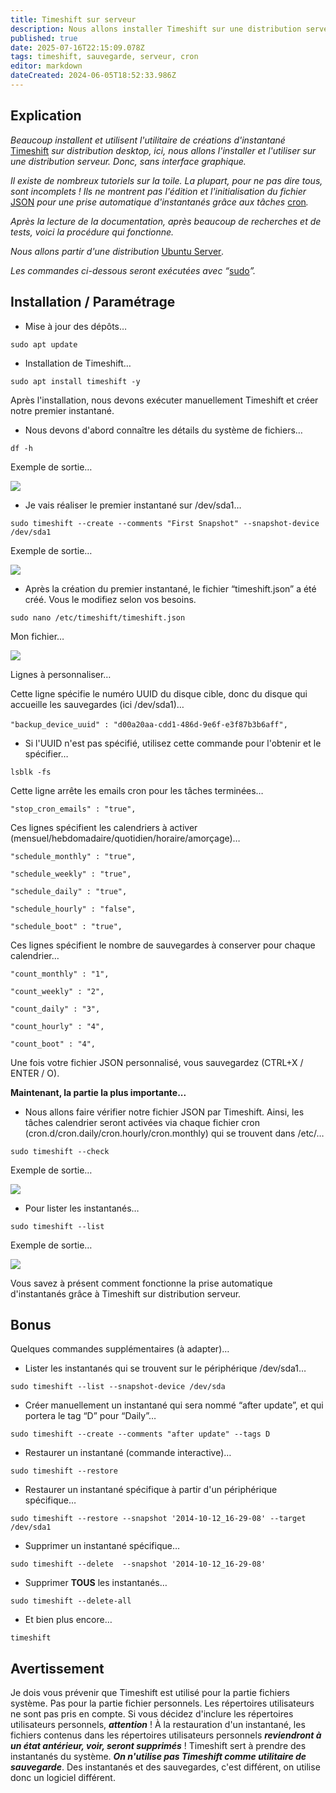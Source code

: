 ```yaml
---
title: Timeshift sur serveur
description: Nous allons installer Timeshift sur une distribution serveur pour ensuite créer des sauvegardes automatiques.
published: true
date: 2025-07-16T22:15:09.078Z
tags: timeshift, sauvegarde, serveur, cron
editor: markdown
dateCreated: 2024-06-05T18:52:33.986Z
---
```


## Explication

*Beaucoup installent et utilisent l'utilitaire de créations d'instantané* [Timeshift](https://github.com/linuxmint/timeshift) *sur distribution desktop, ici, nous allons l'installer et l'utiliser sur une distribution serveur. Donc, sans interface graphique.*

*Il existe de nombreux tutoriels sur la toile. La plupart, pour ne pas dire tous, sont incomplets ! Ils ne montrent pas l'édition et l'initialisation du fichier* [JSON](https://www.json.org/json-en.html) *pour une prise automatique d'instantanés grâce aux tâches* [cron](https://fr.wikipedia.org/wiki/Cron)*.*

*Après la lecture de la documentation, après beaucoup de recherches et de tests, voici la procédure qui fonctionne.*

*Nous allons partir d'une distribution* [Ubuntu Server](https://ubuntu.com/download/server)*.*

*Les commandes ci-dessous seront exécutées avec “*[sudo](https://fr.wikipedia.org/wiki/Sudo)*”.*

## Installation / Paramétrage

-   Mise à jour des dépôts…

```plaintext
sudo apt update
```

-   Installation de Timeshift…

```plaintext
sudo apt install timeshift -y
```

Après l'installation, nous devons exécuter manuellement Timeshift et créer notre premier instantané.

-   Nous devons d'abord connaître les détails du système de fichiers…

```plaintext
df -h
```

Exemple de sortie…

![](/timeshift-serveur/df-h.png)

-   Je vais réaliser le premier instantané sur /dev/sda1…

```plaintext
sudo timeshift --create --comments "First Snapshot" --snapshot-device /dev/sda1
```

Exemple de sortie…

![](/timeshift-serveur/timeshift-create.png)

-   Après la création du premier instantané, le fichier “timeshift.json” a été créé. Vous le modifiez selon vos besoins.

```plaintext
sudo nano /etc/timeshift/timeshift.json
```

Mon fichier…

![](/timeshift-serveur/timeshift.json.png)

Lignes à personnaliser…

Cette ligne spécifie le numéro UUID du disque cible, donc du disque qui accueille les sauvegardes (ici /dev/sda1)…

`"backup_device_uuid" : "d00a20aa-cdd1-486d-9e6f-e3f87b3b6aff",` 

-   Si l'UUID n'est pas spécifié, utilisez cette commande pour l'obtenir et le spécifier…

```plaintext
lsblk -fs
```

Cette ligne arrête les emails cron pour les tâches terminées…

`"stop_cron_emails" : "true",`

Ces lignes spécifient les calendriers à activer (mensuel/hebdomadaire/quotidien/horaire/amorçage)…

`"schedule_monthly" : "true",`

`"schedule_weekly" : "true",`

`"schedule_daily" : "true",`

`"schedule_hourly" : "false",`

`"schedule_boot" : "true",`

Ces lignes spécifient le nombre de sauvegardes à conserver pour chaque calendrier…

`"count_monthly" : "1",`

`"count_weekly" : "2",`

`"count_daily" : "3",`

`"count_hourly" : "4",`

`"count_boot" : "4",`

Une fois votre fichier JSON personnalisé, vous sauvegardez (CTRL+X / ENTER / O).

**Maintenant, la partie la plus importante...**

-   Nous allons faire vérifier notre fichier JSON par Timeshift. Ainsi, les tâches calendrier seront activées via chaque fichier cron (cron.d/cron.daily/cron.hourly/cron.monthly) qui se trouvent dans /etc/…

```plaintext
sudo timeshift --check
```

Exemple de sortie…

![](/timeshift-serveur/timeshift-check.png)

-   Pour lister les instantanés…

```plaintext
sudo timeshift --list
```

Exemple de sortie…

![](/timeshift-serveur/timeshift-list.png)

Vous savez à présent comment fonctionne la prise automatique d'instantanés grâce à Timeshift sur distribution serveur.

## Bonus

Quelques commandes supplémentaires (à adapter)…

-   Lister les instantanés qui se trouvent sur le périphérique /dev/sda1…

```plaintext
sudo timeshift --list --snapshot-device /dev/sda
```

-   Créer manuellement un instantané qui sera nommé “after update”, et qui portera le tag “D” pour “Daily”…

```plaintext
sudo timeshift --create --comments "after update" --tags D
```

-   Restaurer un instantané (commande interactive)…

```plaintext
sudo timeshift --restore
```

-   Restaurer un instantané spécifique à partir d'un périphérique spécifique…

```plaintext
sudo timeshift --restore --snapshot '2014-10-12_16-29-08' --target /dev/sda1
```

-   Supprimer un instantané spécifique…

```plaintext
sudo timeshift --delete  --snapshot '2014-10-12_16-29-08'
```

-   Supprimer **TOUS** les instantanés…

```plaintext
sudo timeshift --delete-all
```

-   Et bien plus encore…

```plaintext
timeshift
```

## Avertissement

Je dois vous prévenir que Timeshift est utilisé pour la partie fichiers système. Pas pour la partie fichier personnels. Les répertoires utilisateurs ne sont pas pris en compte. Si vous décidez d'inclure les répertoires utilisateurs personnels, **_attention_** ! À la restauration d'un instantané, les fichiers contenus dans les répertoires utilisateurs personnels **_reviendront à un état antérieur, voir, seront supprimés_** ! Timeshift sert à prendre des instantanés du système. **_On n'utilise pas Timeshift comme utilitaire de sauvegarde_**. Des instantanés et des sauvegardes, c'est différent, on utilise donc un logiciel différent.